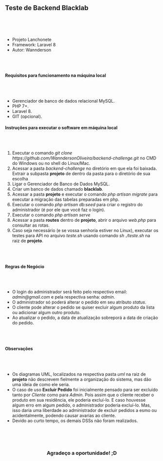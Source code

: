 <h2>Teste de Backend Blacklab</h2>
<br><br><br>
<ul>
	<li>Projeto Lanchonete</li>
	<li>Framework: Laravel 8</li>
	<li>Autor: Wannderson</li>
</ul>

<br><br>

<h4>Requisitos para funcionamento na máquina local</h4>
<br><br>
<ul>
	<li>Gerenciador de banco de dados relacional MySQL.</li>
	<li>PHP 7+.</li>
	<li>Laravel 8.</li>
	<li>GIT (opcional).</li>
</ul>

<h4>Instruções para executar o software em máquina local</h4>
<br><br>
<ol>
	<li>Executar o comando <i>git clone https://github.com/WanndersonOliveira/backend-challenge.git</i> no CMD do Windows ou no shell do Linux/Mac.</li>
	<li>Acessar a pasta <i>backend-challenge</i> no diretório em que ela foi baixada. Extrair a subpasta <b>projeto</b> de dentro da pasta para o diretório de sua escolha</li>
	<li>Ligar o Gerenciador de Banco de Dados MySQL.</li>
	<li>Criar um banco de dados chamado <b>blacklab</b>.</li>
	<li>Acessar a pasta <b>projeto</b> e executar o comando <i>php artisan migrate</i> para executar a migração das tabelas preparadas em php.</li>
	<li>Executar o comando <i>php artisan db:seed</i> para criar o registro do administrador (é por ele que você faz o login).</li>
	<li>Executar o comando <i>php artisan serve</i></li>
	<li>Acessar a pasta <b>routes</b> dentro de <b>projeto</b>, abrir o arquivo <i>web.php</i> para consultar as rotas.</li>
	<li>Caso seja necessário (e se vossa senhoria estiver no Linux), executar os testes para API no arquivo <i>teste.sh</i> usando comando <i>sh ./teste.sh</i> na raiz de <b>projeto</b>.</li>
</ol>

<br>
<br>

<h4>Regras de Negócio</h4>
<br><br>
<ul>
	<li>O login do administrador será feito pelo respectivo email: <i>admin@gmail.com</i> e pela respectiva senha: <i>admin</i>.</li>
	<li>O administrador só poderá alterar o pedido em seu atributo <i>status</i>.</li>
	<li>O cliente pode alterar o pedido se quiser excluir algum produto da lista ou adicionar algum outro produto.</li>
	<li>Ao atualizar o pedido, a data de atualização sobreporá a data de criação do pedido.</li>
</ul>

<br>
<br>
<h4>Observações</h4>

<br><br>
<ul>
	<li>Os diagramas UML, localizados na respectiva pasta <i>uml</i> na raiz de <b>projeto</b> não descrevem fielmente a organização do sistema, mas dão uma ideia de como ele seria.</li>
	<li>O caso de uso <b>Excluir Pedido</b> foi inicialmente pensado para ser excluído tanto por <i>Cliente</i> como para <i>Admin</i>. Pois assim que o cliente receber o produto em sua residência, ele poderia excluí-lo. E caso houvesse algum erro em algum pedido, o administrador poderia excluí-lo. Mas, isso daria uma liberdade ao administrador de excluir pedidos a esmo ou acidentalmente, podendo causar avarias ao cliente.</li>
	<li>Devido ao curto tempo, os demais DSSs não foram realizados.</li>
</ul>

<br>
<br>
<br>

<center>
	<h3>Agradeço a oportunidade! ;D</h3>
</center>